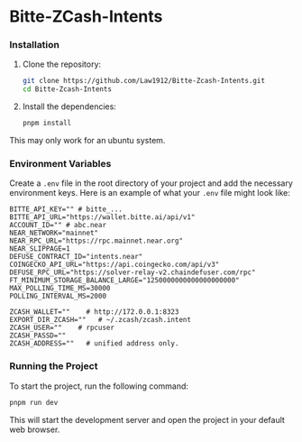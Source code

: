 # Bitte-ZCash-Intents

### Installation

1. Clone the repository:

   ```bash
   git clone https://github.com/Law1912/Bitte-Zcash-Intents.git
   cd Bitte-Zcash-Intents
   ```
2. Install the dependencies:

   ```bash
   pnpm install
   ```

This may only work for an ubuntu system.

### Environment Variables

Create a `.env` file in the root directory of your project and add the necessary environment keys. Here is an example of what your `.env` file might look like:

```plaintext
BITTE_API_KEY="" # bitte_...
BITTE_API_URL="https://wallet.bitte.ai/api/v1"
ACCOUNT_ID="" # abc.near
NEAR_NETWORK="mainnet"
NEAR_RPC_URL="https://rpc.mainnet.near.org"
NEAR_SLIPPAGE=1
DEFUSE_CONTRACT_ID="intents.near"
COINGECKO_API_URL="https://api.coingecko.com/api/v3"
DEFUSE_RPC_URL="https://solver-relay-v2.chaindefuser.com/rpc"
FT_MINIMUM_STORAGE_BALANCE_LARGE="1250000000000000000000"
MAX_POLLING_TIME_MS=30000
POLLING_INTERVAL_MS=2000

ZCASH_WALLET=""    # http://172.0.0.1:8323
EXPORT_DIR_ZCASH=""   # ~/.zcash/zcash.intent
ZCASH_USER=""    # rpcuser
ZCASH_PASSD=""
ZCASH_ADDRESS=""   # unified address only.
```

### Running the Project

To start the project, run the following command:

```bash
pnpm run dev
```

This will start the development server and open the project in your default web browser.
